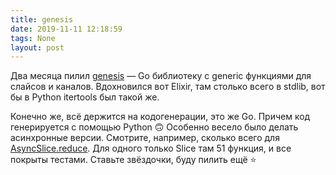 ```yaml
---
title: genesis
date: 2019-11-11 12:18:59
tags: None
layout: post
---
```


Два месяца пилил [genesis](https://github.com/life4/genesis) — Go библиотеку с generic функциями для слайсов и каналов. Вдохновился вот Elixir, там столько всего в stdlib, вот бы в Python itertools был такой же. 

Конечно же, всё держится на кодогенерации, это же Go. Причем код генерируется с помощью Python 🙃 Особенно весело было делать асинхронные версии. Смотрите, например, сколько всего для [AsyncSlice.reduce](https://github.com/life4/genesis/blob/master/docs/asyncslice/reduce.md). Для одного только Slice там 51 функция, и все покрыты тестами. Ставьте звёздочки, буду пилить ещё ⭐️
